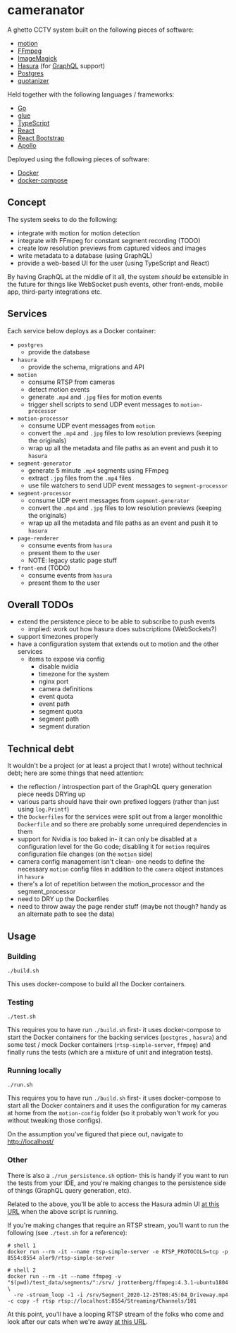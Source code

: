 # cameranator

A ghetto CCTV system built on the following pieces of software:

- [motion](https://github.com/Motion-Project/motion)
- [FFmpeg](https://github.com/FFmpeg/FFmpeg)
- [ImageMagick](https://github.com/ImageMagick/ImageMagick)
- [Hasura](https://github.com/hasura) (for [GraphQL](https://graphql.org/) support)
- [Postgres](https://github.com/postgres/postgres)
- [quotanizer](https://github.com/initialed85/quotanizer)

Held together with the following languages / frameworks:

- [Go](https://github.com/golang)
- [glue](https://github.com/initialed85/glue)
- [TypeScript](https://github.com/microsoft/TypeScript)
- [React](https://github.com/facebook/react)
- [React Bootstrap](https://react-bootstrap.github.io/)
- [Apollo](https://www.apollographql.com/docs/react/)

Deployed using the following pieces of software:

- [Docker](https://github.com/docker/docker-ce)
- [docker-compose](https://github.com/docker/compose)

## Concept

The system seeks to do the following:

- integrate with motion for motion detection
- integrate with FFmpeg for constant segment recording (TODO)
- create low resolution previews from captured videos and images
- write metadata to a database (using GraphQL)
- provide a web-based UI for the user (using TypeScript and React)

By having GraphQL at the middle of it all, the system _should_ be extensible in the future for things like WebSocket push events, other
front-ends, mobile app, third-party integrations etc.

## Services

Each service below deploys as a Docker container:

- `postgres`
    - provide the database
- `hasura`
    - provide the schema, migrations and API
- `motion`
    - consume RTSP from cameras
    - detect motion events
    - generate `.mp4` and `.jpg` files for motion events
    - trigger shell scripts to send UDP event messages to `motion-processor`
- `motion-processor`
    - consume UDP event messages from `motion`
    - convert the `.mp4` and `.jpg` files to low resolution previews (keeping the originals)
    - wrap up all the metadata and file paths as an event and push it to `hasura`
- `segment-generator`
    - generate 5 minute `.mp4` segments using FFmpeg
    - extract `.jpg` files from the `.mp4` files
    - use file watchers to send UDP event messages to `segment-processor`
- `segment-processor`
    - consume UDP event messages from `segment-generator`
    - convert the `.mp4` and `.jpg` files to low resolution previews (keeping the originals)
    - wrap up all the metadata and file paths as an event and push it to `hasura`
- `page-renderer`
    - consume events from `hasura`
    - present them to the user
    - NOTE: legacy static page stuff
- `front-end` (TODO)
    - consume events from `hasura`
    - present them to the user

## Overall TODOs

- extend the persistence piece to be able to subscribe to push events
    - implied: work out how hasura does subscriptions (WebSockets?)
- support timezones properly
- have a configuration system that extends out to motion and the other services
    - items to expose via config
        - disable nvidia
        - timezone for the system
        - nginx port
        - camera definitions
        - event quota
        - event path
        - segment quota
        - segment path
        - segment duration

## Technical debt

It wouldn't be a project (or at least a project that I wrote) without technical debt; here are some things that need attention:

- the reflection / introspection part of the GraphQL query generation piece needs DRYing up
- various parts should have their own prefixed loggers (rather than just using `log.Printf`)
- the `Dockerfiles` for the services were split out from a larger monolithic `Dockerfile` and so there are probably some unrequired
  dependencies in them
- support for Nvidia is too baked in- it can only be disabled at a configuration level for the Go code; disabling it for `motion` requires
  configuration file changes (on the `motion`
  side)
- camera config management isn't clean- one needs to define the necessary `motion` config files in addition to the `camera` object instances
  in `hasura`
- there's a lot of repetition between the motion_processor and the segment_processor
- need to DRY up the Dockerfiles
- need to throw away the page render stuff (maybe not though? handy as an alternate path to see the data)

## Usage

### Building

```
./build.sh
```

This uses docker-compose to build all the Docker containers.

### Testing

```
./test.sh
```

This requires you to have run `./build.sh` first- it uses docker-compose to start the Docker containers for the backing services (`postgres`
, `hasura`) and some test / mock Docker containers (`rtsp-simple-server`, `ffmpeg`) and finally runs the tests (which are a mixture of unit
and integration tests).

### Running locally

```
./run.sh
```

This requires you to have run `./build.sh` first- it uses docker-compose to start all the Docker containers and it uses the configuration
for my cameras at home from the
`motion-config` folder (so it probably won't work for you without tweaking those configs).

On the assumption you've figured that piece out, navigate to [http://localhost/](http://localhost/)

### Other

There is also a `./run_persistence.sh` option- this is handy if you want to run the tests from your IDE, and you're making changes to the
persistence side of things (GraphQL query generation, etc).

Related to the above, you'll be able to access the Hasura admin UI
[at this URL](http://localhost:8080/) when the above script is running.

If you're making changes that require an RTSP stream, you'll want to run the following (see
`./test.sh` for a reference):

```
# shell 1
docker run --rm -it --name rtsp-simple-server -e RTSP_PROTOCOLS=tcp -p 8554:8554 aler9/rtsp-simple-server

# shell 2
docker run --rm -it --name ffmpeg -v "$(pwd)/test_data/segments/":/srv/ jrottenberg/ffmpeg:4.3.1-ubuntu1804 \
  -re -stream_loop -1 -i /srv/Segment_2020-12-25T08:45:04_Driveway.mp4 -c copy -f rtsp rtsp://localhost:8554/Streaming/Channels/101
```

At this point, you'll have a looping RTSP stream of the folks who come and look after our cats when we're
away [at this URL](rtsp://localhost:8554/Streaming/Channels/101).
